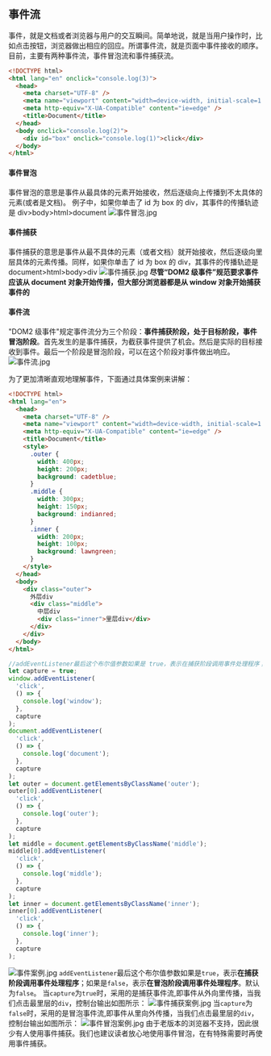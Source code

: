 ## 事件流

事件，就是文档或者浏览器与用户的交互瞬间。简单地说，就是当用户操作时，比如点击按钮，浏览器做出相应的回应。所谓事件流，就是页面中事件接收的顺序。目前，主要有两种事件流，事件冒泡流和事件捕获流。

```html
<!DOCTYPE html>
<html lang="en" onclick="console.log(3)">
  <head>
    <meta charset="UTF-8" />
    <meta name="viewport" content="width=device-width, initial-scale=1.0" />
    <meta http-equiv="X-UA-Compatible" content="ie=edge" />
    <title>Document</title>
  </head>
  <body onclick="console.log(2)">
    <div id="box" onclick="console.log(1)">click</div>
  </body>
</html>
```

#### 事件冒泡

事件冒泡的意思是事件从最具体的元素开始接收，然后逐级向上传播到不太具体的元素(或者是文档)。 例子中，如果你单击了 id 为 box 的 div，其事件的传播轨迹是 div>body>html>document
![事件冒泡.jpg](https://upload-images.jianshu.io/upload_images/13613564-89cfe8c06ba39e3f.jpg?imageMogr2/auto-orient/strip%7CimageView2/2/w/1240)

#### 事件捕获

事件捕获的意思是事件从最不具体的元素（或者文档）就开始接收，然后逐级向里层具体的元素传播。同样，如果你单击了 id 为 box 的 div，其事件的传播轨迹是 document>html>body>div
![事件捕获.jpg](https://upload-images.jianshu.io/upload_images/13613564-b4538a38a69a98e6.jpg?imageMogr2/auto-orient/strip%7CimageView2/2/w/1240)
**尽管“DOM2 级事件”规范要求事件应该从 document 对象开始传播，但大部分浏览器都是从 window 对象开始捕获事件的**

#### 事件流

"DOM2 级事件"规定事件流分为三个阶段：**事件捕获阶段，处于目标阶段，事件冒泡阶段**。首先发生的是事件捕获，为截获事件提供了机会。然后是实际的目标接收到事件。最后一个阶段是冒泡阶段，可以在这个阶段对事件做出响应。
![事件流.jpg](https://upload-images.jianshu.io/upload_images/13613564-f30ae2984e5cb234.jpg?imageMogr2/auto-orient/strip%7CimageView2/2/w/1240)

为了更加清晰直观地理解事件，下面通过具体案例来讲解：

```html
<!DOCTYPE html>
<html lang="en">
  <head>
    <meta charset="UTF-8" />
    <meta name="viewport" content="width=device-width, initial-scale=1.0" />
    <meta http-equiv="X-UA-Compatible" content="ie=edge" />
    <title>Document</title>
    <style>
      .outer {
        width: 400px;
        height: 200px;
        background: cadetblue;
      }
      .middle {
        width: 300px;
        height: 150px;
        background: indianred;
      }
      .inner {
        width: 200px;
        height: 100px;
        background: lawngreen;
      }
    </style>
  </head>
  <body>
    <div class="outer">
      外层div
      <div class="middle">
        中层div
        <div class="inner">里层div</div>
      </div>
    </div>
  </body>
</html>
```

```js
//addEventListener最后这个布尔值参数如果是 true，表示在捕获阶段调用事件处理程序；如果是 false，表示在冒泡阶段调用事件处理程序。默认为false
let capture = true;
window.addEventListener(
  'click',
  () => {
    console.log('window');
  },
  capture
);
document.addEventListener(
  'click',
  () => {
    console.log('document');
  },
  capture
);
let outer = document.getElementsByClassName('outer');
outer[0].addEventListener(
  'click',
  () => {
    console.log('outer');
  },
  capture
);
let middle = document.getElementsByClassName('middle');
middle[0].addEventListener(
  'click',
  () => {
    console.log('middle');
  },
  capture
);
let inner = document.getElementsByClassName('inner');
inner[0].addEventListener(
  'click',
  () => {
    console.log('inner');
  },
  capture
);
```

![事件案例.jpg](https://upload-images.jianshu.io/upload_images/13613564-8084e2089434e26b.jpg?imageMogr2/auto-orient/strip%7CimageView2/2/w/1240)
`addEventListener`最后这个布尔值参数如果是`true`，表示**在捕获阶段调用事件处理程序**；如果是`false`，表示**在冒泡阶段调用事件处理程序**。默认为`false`。
当`capture`为`true`时，采用的是捕获事件流,即事件从外向里传播，当我们点击最里层的`div`，控制台输出如图所示：
![事件捕获案例.jpg](https://upload-images.jianshu.io/upload_images/13613564-a461cc3f41cc577d.jpg?imageMogr2/auto-orient/strip%7CimageView2/2/w/1240)
当`capture`为`false`时，采用的是冒泡事件流,即事件从里向外传播，当我们点击最里层的`div`，控制台输出如图所示：
![事件冒泡案例.jpg](https://upload-images.jianshu.io/upload_images/13613564-812ab7a56ff5112a.jpg?imageMogr2/auto-orient/strip%7CimageView2/2/w/1240)
由于老版本的浏览器不支持，因此很少有人使用事件捕获。我们也建议读者放心地使用事件冒泡，在有特殊需要时再使用事件捕获。
